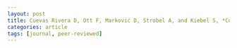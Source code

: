 ```yaml
---
layout: post
title: Cuevas Rivera D, Ott F, Marković D, Strobel A, and Kiebel S, *Context-dependent risk aversion&#58; a model-based approach*. Frontiers in Psychology (in press). [doi](https://doi.org/10.3389/fpsyg.2018.02053)
categories: article
tags: [journal, peer-reviewed]
---
```



